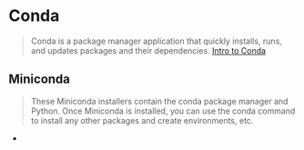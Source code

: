 Conda
==

> Conda is a package manager application that quickly installs, runs, and updates packages and their dependencies. [Intro to Conda](http://conda.pydata.org/docs/intro.html)

## Miniconda

> These Miniconda installers contain the conda package manager and Python. Once Miniconda is installed, you can use the conda command to install any other packages and create environments, etc. 

- [](https://scivision.co/miniconda-python-on-intel-edison/)
